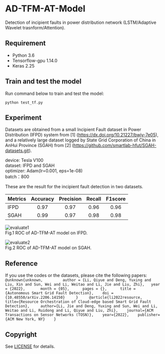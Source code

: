 # AD-TFM-AT-Model  
Detection of incipient faults in power distribution network (LSTM/Adaptive Wavelet trasnform/Attention).
## Requirement  
* Python 3.6  
* Tensorflow-gpu 1.14.0  
* Keras 2.25  
## Train and test the model  
Run command below to train and test the model:  

```python test_tf.py```  

## Experiment  
Datasets are obtained from a small Incipient Fault dataset in Power Distribution (IFPD) system from [1] (https://dx.doi.org/10.21227/bwjy-7e05), and a relatively large dataset logged by State Grid Corporation of China in AnHui Province (SGAH) from [2] (https://github.com/smartlab-hfut/SGAH-datasets.git).  


   device: Tesla V100   
   dataset: IFPD and SGAH   
   optimizer: Adam(lr=0.001, eps=1e-08)  
   batch：800 


These are the result for the incipient fault detection in two datasets.

| Metrics | Accuracy | Precision | Recall | F1score |
| ------- |:---:| :--:| :--: | :--: |
| IFPD | 0.97 | 0.97 | 0.96 | 0.96 |
| SGAH | 0.99 | 0.97 | 0.98 | 0.98 |

![evaluate1](/figures/IFPD.png)  
Fig.1 ROC of AD-TFM-AT model on IFPD.  

![evaluate2](/figures/SGAH.png)  
Fig.2 ROC of AD-TFM-AT model on SGAH.

## Reference
If you use the codes or the datasets, please cite the following papers:   
    ```@unknown{unknown,        
               author = {Li, Qiyue and Deng, Yuxing and Liu, Xin and Sun, Wei and Li, Weitao and Li, Jie and Liu, Zhi},  
               year = {2022},      
               month = {05},     
               pages = {},     
               title = {Autonomous Smart Grid Fault Detection},   
               doi = {10.48550/arXiv.2206.14150}    
               }    
      @article{li2022resource,    
               title={Resource Orchestration of Cloud-edge based Smart Grid Fault Detection},    
               author={Li, Jie and Deng, Yuxing and Sun, Wei and Li, Weitao and Li, Ruidong and Li, Qiyue and Liu, Zhi},   
               journal={ACM Transactions on Sensor Networks (TOSN)},   
               year={2022},   
               publisher={ACM New York, NY}   
               }```
               
## Copyright  
See [LICENSE](LICENSE) for details.










































